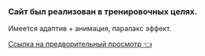 ### Сайт был реализован в тренировочных целях.

Имеется адаптив + анимация, паралакс эффект.

<a href="https://meow-double.github.io/EgyptTour">Ссылка на предворительный просмотр 👈<a/>